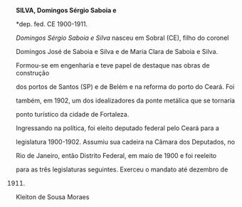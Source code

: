 **SILVA, Domingos Sérgio Saboia e**



\*dep. fed. CE 1900-1911.



*Domingos Sérgio Saboia e Silva* nasceu em Sobral (CE), filho do coronel

Domingos José de Saboia e Silva e de Maria Clara de Saboia e Silva.



Formou-se em engenharia e teve papel de destaque nas obras de construção

dos portos de Santos (SP) e de Belém e na reforma do porto do Ceará. Foi

também, em 1902, um dos idealizadores da ponte metálica que se tornaria

ponto turístico da cidade de Fortaleza.



Ingressando na política, foi eleito deputado federal pelo Ceará para a

legislatura 1900-1902. Assumiu sua cadeira na Câmara dos Deputados, no

Rio de Janeiro, então Distrito Federal, em maio de 1900 e foi reeleito

para as três legislaturas seguintes. Exerceu o mandato até dezembro de

1911.



Kleiton de Sousa Moraes



